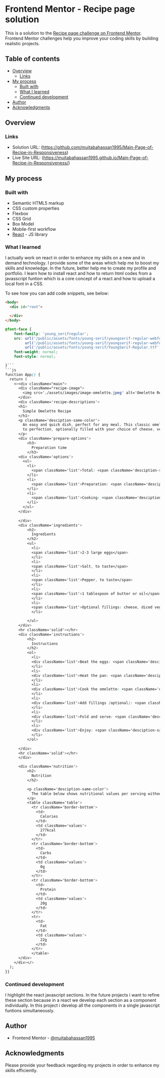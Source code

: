 # Frontend Mentor - Recipe page solution

This is a solution to the [Recipe page challenge on Frontend Mentor](https://www.frontendmentor.io/challenges/recipe-page-KiTsR8QQKm). Frontend Mentor challenges help you improve your coding skills by building realistic projects. 

## Table of contents

- [Overview](#overview)
  - [Links](#links)
- [My process](#my-process)
  - [Built with](#built-with)
  - [What I learned](#what-i-learned)
  - [Continued development](#continued-development)
- [Author](#author)
- [Acknowledgments](#acknowledgments)

## Overview

### Links

- Solution URL: (https://github.com/mujtabahassan1995/Main-Page-of-Recipe-in-Responsiveness)
- Live Site URL: (https://mujtabahassan1995.github.io/Main-Page-of-Recipe-in-Responsiveness/)

## My process

### Built with

- Semantic HTML5 markup
- CSS custom properties
- Flexbox
- CSS Grid
- Box Model
- Mobile-first workflow
- [React](https://reactjs.org/) - JS library

### What I learned

I actually work on react in order to enhance my skills on a new and in demand technology. I provide some of the areas which help me to boost my skills and knowledge. In the future, better help me to create my profile and portfolio. I learn how to install react and how to return html codes from a javasscript funtion which is a core concept of a react and how to upload a local font in a CSS. 

To see how you can add code snippets, see below:

```html
<body>
  <div id="root">

  </div>
</body>
```
```css
@font-face {
    font-family: 'young_serifregular';
    src: url('/public/assets/fonts/young-serif/youngserif-regular-webfont.woff2') format('woff2'),
         url('/public/assets/fonts/young-serif/youngserif-regular-webfont.woff') format('woff'),
         url('/public/assets/fonts/young-serif/YoungSerif-Regular.ttf') format('truetype');
    font-weight: normal;
    font-style: normal;

}```
```js
function App() {
  return (
    <><div className="main">
      <div className="recipe-image">
        <img src='./assets/images/image-omelette.jpeg' alt='Omelette Recipe'/> 
      </div>
      <div className='recipe-descriptions'>
      <h1>
        Simple Omelette Recipe
      </h1>
      <p className='desciption-same-color'>
        An easy and quick dish, perfect for any meal. This classic omelette combines beaten eggs cooked
        to perfection, optionally filled with your choice of cheese, vegetables, or meats.
      </p>
      <div className='prepare-options'>
          <h3>
            Preparation time
          </h3>
      <div className='options'>
        <ul>
          <li>
            <span className='list'>Total: <span className='desciption-same-color'>Approximately 10 minutes</span></span>
          </li>
          <li>
            <span className='list'>Preparation: <span className='desciption-same-color'>5 minutes</span></span>
          </li>
          <li>
            <span className='list'>Cooking: <span className='desciption-same-color'>5 minutes</span></span>
          </li>
        </ul>
      </div>
        
      </div>
      <div className='ingredients'>
          <h2>
            Ingredients
          </h2>
          <ul>
            <li>
            <span className='list'>2-3 large eggs</span>
            </li>
            <li>
            <span className='list'>Salt, to taste</span>
            </li>
            <li>
            <span className='list'>Pepper, to taste</span>
            </li>
            <li>
            <span className='list'>1 tablespoon of butter or oil</span>
            </li>
            <li>
            <span className='list'>Optional fillings: cheese, diced vegetables, cooked meats, herbs</span>
            </li>

          </ul>
      </div>
      <hr className='solid'></hr>
      <div className='instructions'>
          <h2>
            Instructions
          </h2>
          <ol>
            <li>
            <div className='list'>Beat the eggs: <span className='desciption-same-color'>In a bowl, beat the eggs with a pinch of salt and pepper until they are well mixed. You can add a tablespoon of water or milk for a fluffier texture.</span></div>
            </li>
            <li>
            <div className='list'>Heat the pan: <span className='desciption-same-color'>Place a non-stick frying pan over medium heat and add butter or oil.</span></div>
            </li>
            <li>
            <div className='list'>Cook the omelette: <span className='desciption-same-color'>Once the butter is melted and bubbling, pour in the eggs. Tilt the pan to ensure the eggs evenly coat the surface.</span></div>
            </li>
            <li>
            <div className='list'>Add fillings (optional): <span className='desciption-same-color'>When the eggs begin to set at the edges but are still slightly runny in the middle, sprinkle your chosen fillings over one half of the omelette.</span></div>
            </li>
            <li>
            <div className='list'>Fold and serve: <span className='desciption-same-color'>As the omelette continues to cook, carefully lift one edge and fold it over the fillings. Let it cook for another minute, then slide it onto a plate.</span></div>
            </li>
            <li>
            <div className='list'>Enjoy: <span className='desciption-same-color'>Serve hot, with additional salt and pepper if needed.</span></div>
            </li>
          </ol>
        
      </div>
      <hr className='solid'></hr>
      </div>

      <div className='nutrition'>
          <h2>
            Nutrition
          </h2>

          <p className='desciption-same-color'>
            The table below shows nutritional values per serving without the additional fillings.
          </p>
          <table className='table'>
            <tr className='border-bottom'>
              <td>
                Calories
              </td>
              <td className='values'>
                277kcal
              </td>
            </tr>
            <tr className='border-bottom'>
              <td>
                Carbs
              </td>
              <td className='values'>
                0g
              </td>
            </tr>
            <tr className='border-bottom'>
              <td>
                Protein
              </td>
              <td className='values'>
                20g
              </td>
            </tr>
            <tr>
              <td>
                Fat
              </td>
              <td className='values'>
                22g
              </td>
            </tr>
            </table> 
      </div>
    </div></>
  );
}}
```

### Continued development

I highlight the react javascript sections. In the future projects i want to refine these section because in a react we develop each section as a component individually. In this project i develop all the components in a single javascript funtions simultaneously.


## Author

- Frontend Mentor - [@mujtabahassan1995](https://www.frontendmentor.io/profile/mujtabahassan1995)


## Acknowledgments

Please provide your feedback regarding my projects in order to enhance my skills efficiently.
